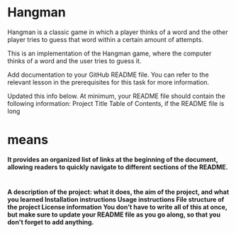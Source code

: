 # Hangman
Hangman is a classic game in which a player thinks of a word and the other player tries to guess that word within a certain amount of attempts.

This is an implementation of the Hangman game, where the computer thinks of a word and the user tries to guess it. 

Add documentation to your GitHub README file. You can refer to the relevant lesson in the prerequisites for this task for more information.


Updated this info below. 
At minimum, your README file should contain the following information:
Project Title
Table of Contents, if the README file is long   
# means 
<b>It provides an organized list of links at the beginning of the document, allowing readers to quickly navigate to different sections of the README.<b>
#
A description of the project: what it does, the aim of the project, and what you learned
Installation instructions
Usage instructions
File structure of the project
License information
You don't have to write all of this at once, but make sure to update your README file as you go along, so that you don't forget to add anything.
#
